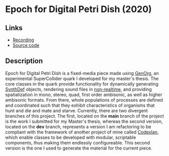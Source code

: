 # Epoch for Digital Petri Dish (2020)

## Links
* [Recording](https://soundcloud.com/ian-macdougald/epoch-for-digital-petri-dish)
* [Source code](https://github.com/ianmacdougald/portfolio/blob/gh-pages/epoch.scd)

## Description

Epoch for Digital Petri Dish is a fixed-media piece made using [GenOrg](https://github.com/ianmacdougald/GenOrg), an experimental SuperCollider quark I developed for my master's thesis. The core classes in the quark provide functionality for dynamically generating [SynthDef](https://doc.sccode.org/Classes/SynthDef.html) objects, rendering sound files in [non-realtime](https://doc.sccode.org/Guides/Non-Realtime-Synthesis.html), and providing spatialization in mono, stereo, quad, first order ambisonic, as well as higher ambisonic formats. From there, whole populations of processes are defined and coordinated such that they exhibit characteristics of organisms that hunt and die and mate and starve. Currently, there are two divergent branches of this project. The first, located on the **main** branch of the project is the work I submitted for my Master's thesis, whereas the second version, located on the **dev** branch, represents a version I am refactoring to be compliant with the framework of another project of mine called [CodexIan](https://github.com/ianmacdougald/CodexIan), which enable classes to be developed with modular, scriptable components, thus making them endlessly configureable. This second version is the one I used to generate the material for the current piece.
